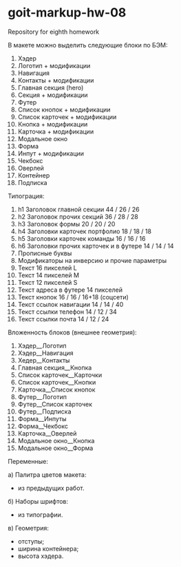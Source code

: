 # goit-markup-hw-08
Repository for eighth homework

В макете можно выделить следующие блоки по БЭМ:

1. Хэдер
2. Логотип + модификации
3. Навигация
4. Контакты + модификации
5. Главная секция (hero)
6. Секция + модификации
7. Футер
8. Список кнопок + модификации
9. Список карточек + модификации
10. Кнопка + модификации
11. Карточка + модификации
12. Модальное окно
13. Форма
14. Инпут + модификации
15. Чекбокс
16. Оверлей
17. Контейнер
18. Подписка

Типограция:

1. h1 Заголовок главной секции 44 / 26 / 26
2. h2 Заголовок прочих секций 36 / 28 / 28
3. h3 Заголовок формы 20 / 20 / 20
4. h4 Заголовки карточек портфолио 18 / 18 / 18
5. h5 Заголовки карточек команды 16 / 16 / 16
6. h6 Заголовки прочих карточек и в футере 14 / 14 / 14
7. Прописные буквы
8. Модификаторы на инверсию и прочие параметры
9. Текст 16 пикселей L
10. Текст 14 пикселей M
11. Текст 12 пикселей S
12. Текст адреса в футере 14 пикселей
13. Текст кнопок 16 / 16 / 16+18 (соцсети)
14. Текст ссылок навигации 14 / 14 / 40
15. Текст ссылки телефон 14 / 12 / 34
16. Текст ссылки почта 14 / 12 / 24

Вложенность блоков (внешнее геометрия):

1. Хэдер\_\_Логотип
2. Хэдер\_\_Навигация
3. Хедер\_\_Контакты
4. Главная секция\_\_Кнопка
5. Список карточек\_\_Карточки
6. Список карточек\_\_Кнопки
7. Карточка\_\_Список кнопок
8. Футер\_\_Логотип
9. Футер\_\_Список карточек
10. Футер\_\_Подписка
11. Форма\_\_Инпуты
12. Форма\_\_Чекбокс
13. Карточка\_\_Оверлей
14. Модальное окно\_\_Кнопка
15. Модальное окно\_\_Форма

Переменные:

а) Палитра цветов макета:

- из предыдущих работ.

б) Наборы шрифтов:

- из типографии.

в) Геометрия:

- отступы;
- ширина контейнера;
- высота хэдера.

